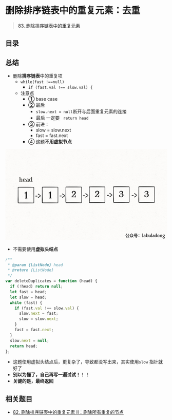 
# 删除排序链表中的重复元素：去重



> [83. 删除排序链表中的重复元素](https://leetcode.cn/problems/remove-duplicates-from-sorted-list/)



## 目录
<!-- toc -->
 ## 总结 

- 删除**排序链表**中的重复项
	- `while(fast !==null)`
		- `if (fast.val !== slow.val) {`
	- 注意点
		- **①** base case
		- **②** 最后
			- `slow.next = null`断开与后面重复元素的连接
			- 最后 一定要 ` return head`
		- **③** 前进：
			- slow = slow.next
			- fast = fast.next 
		- ④ 这题**不用虚拟节点**

![图片&文件](./files/删除排序链表中的重复元素.gif)

- 不需要使用**虚拟头结点**

```javascript
/**
 * @param {ListNode} head
 * @return {ListNode}
 */
var deleteDuplicates = function (head) {
  if (!head) return null;
  let fast = head;
  let slow = head;
  while (fast) {
    if (fast.val !== slow.val) {
      slow.next = fast;
      slow = slow.next;
    }
    fast = fast.next;
  }
  slow.next = null;
  return head;
};
```


- 这题使用虚拟头结点后，更复杂了，导致都没写出来，其实使用`slow` 指针就好了
- **别以为懂了，自己再写一遍试试！！！**
- **关键的是，最终返回**


## 相关题目

- [82. 删除排序链表中的重复元素 II：删除所有重复的节点](/post/wj8kEuHv.html)